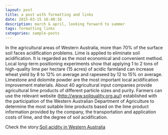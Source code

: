 ```yaml
---
layout: post
title: a post with formatting and links
date: 2015-03-15 16:40:16
description: march & april, looking forward to summer
tags: formatting links
categories: sample-posts
---
```


In the agricultural areas of Western Australia, more than 70% of the surface soil faces acidification problems. Lime is applied to eliminate soil acidification. It is regarded as the most economical and convenient method. Local long-term positioning experiments show that applying 1 to 2 tons of high-quality lime per hectare (15 acres) of acidic farmland can increase wheat yield by 8 to 12% on average and rapeseed by 12 to 15% on average. Limestone and dolomite powder are the most important local acidification improvement materials. About 40 agricultural input companies provide agricultural lime products of different particle sizes and purity. Farmers can use the relevant website (http://www.soilquality.org.au/) established with the participation of the Western Australian Department of Agriculture to determine the most suitable lime products based on the lime product information provided by the company, the transportation and application costs of lime, and the degree of soil acidification.

Check the story:[Soil acidity in Western Australia](https://www.agric.wa.gov.au/soil-acidity/soil-acidity-western-australia?nopaging=1)